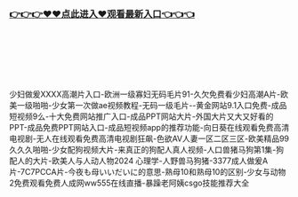 ### [👉👉👉♥♥点此进入♥观看最新入口👈👈👈](https://mrddrm.github.io/mfwz.html)
<br></br><br></br><br></br>
少妇做爰XXXⅩ高潮片入口-欧洲一级寡妇无码毛片91-久欠免费看少妇高潮A片-欧美一级啪啪-少女第一次做ae视频教程-无码一级毛片--黄金网站9.1入口免费-成品短视频9么-十大免费网站推广入口-成品PPT网站大片-外国大片又大又好看的PPT-成品免费PPT网站入口-成品短视频app的推荐功能-向日葵在线观看免费高清电视剧-无人在线观看免费高清电视剧狂飙-色欲AV人妻一区二区三区-欧美精品99久久久啪啪-少女配狗视频大片-来真正的狗配人真人视频-人口兽猪马狗第1集-狗配人的大片-欧美人与人动人物2024 心理学-人野兽马狗猪-3377成人做爰A片-7C7PCCA片-今夜も母いいだいに的意思-熟母10和熟母10的区别-少女与动物2免费观看免费人成网ww555在线直播-暴躁老阿姨csgo技能推荐大全
